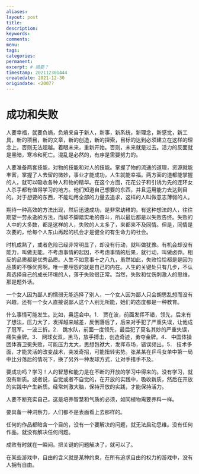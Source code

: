 ```yaml
---
aliases:
layout: post
title:
description:
keywords:
comments:
menu:
tags: 
categories:
permanent: 
excerpt: # 摘要？
timestamp: 202112301444
createdate: 2021-12-30
origindate: <2007?
---
```


# 成功和失败

人要幸福，就要负熵，负熵来自于新人，新事，新系统，新理念，新感觉，新工具，新的项目，新的文章，新的创造，新的探索，目标的达到必须建立在这样的理念上，否则无法超越。着眼未来，重新开始。否则，未来就是过去。活力的反面就是黑暗，寒冷和死亡。混乱是必然的，有序是需要努力的。

人要准备两套技能，对物的技能和对人的技能。掌握了物的流通的道理，资源就能丰富，掌握了人去留的微妙，事业才能成功，人生就能幸福。两方面的道都能掌握的人，就可以吸收各种人和物的精华。在这个方面，花花公子和引诱为先的连环女人杀手都有值得学习的地方。他们知道自己想要的东西，并且运用能力去达到目的。对于想要的东西，不能动用全部的力量去追求，这样的人叫做意志薄弱的人。

期待一种高效的方法出现，然后迅速成功，是非常幼稚的。有这种想法的人，往往期望一劳永逸的方法，而却不脚踏实地的奋斗，所以最后都是以失败告终。失败的人中的大多数，都是这样的人，失败的人太多了，来都来不及同情。但是，同情是次要的，给每个人东山再起的机会才是健全的有生命力的社会。

时机成熟了，或者危险已经非常明显了，却没有行动，就叫做犹豫。有机会却没有能力，叫做无能。不考虑事情的起因，不考虑事情的后果，就行动，叫做卤莽。相反的品质都是优秀品质。人生不如意事十之八九，虽然如此，失败恰恰都是是因为品质的不够优秀啊。唯一要埋怨的就是自己的内在。人生的关键处只有几步，不认真选择自己的成长环境的人，落于失败很正常。当然，失败和忧伤刺激人的思维，那是题外话。

一个女人因为鄙人的懦弱无能选择了别人，一个女人因为鄙人只会胡思乱想而没有兴趣，还有一个女人直接说鄙人这个人别无所能，她们的态度都是一种教育。

什么事情可能发生。比如，奥运会中。1． 贾在波，前面发挥不错，领先，后来有了想法，压力大了，发挥越来越差，反倒落后了，后来对手犯了严重失误，让他成了冠军。一波三折。2． 跳水队，前面一度领先，最后犯了莫名其妙的严重失误，痛失金牌。3． 网球女双，黑马，放手搏击，创造奇迹，勇夺金牌。4． 中国体操团体赛卫冕失败，可能压力太大，思想包袱大，发挥市场，错误频出。5． 技术多面，才能灵活的改变战术，突发奇招，可能扭转劣势。张某某在乒乓女单中第一局中比分落后的情况下，换了另外一种发球方式，让对手措手不及。

要成功吗？学习！人的智慧和能力是在不断的开放的学习中得来的。没有学习，就没有新质。或者说，自觉或者不自觉的，在开放的实践中，吸收新质，然后在开放的实践中产生新质。经常刺激大脑，保持开放的实践，才能保持活力。

人要不断充实自己，这是培养智慧和气质的必须，如同植物需要养料一样。

要具备一种洞察力，人们都不是表面看上去那样的。

任何的作品都暗含一个目的，没有一个要解决的问题，就无法启动思维。没有任何作品，就没有解决任何问题。

成败有时就在一瞬间。把关键的问题解决了，就可以了。

在某些游戏中，自由的含义就是某种约束，在所有追求自由的权力的游戏中，没有人拥有自由。
